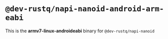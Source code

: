 # `@dev-rustq/napi-nanoid-android-arm-eabi`

This is the **armv7-linux-androideabi** binary for `@dev-rustq/napi-nanoid`
